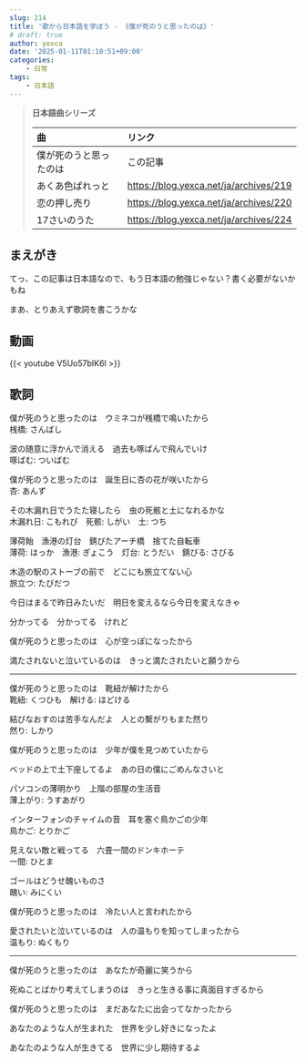 ```yaml
---
slug: 214
title: '歌から日本語を学ぼう - 《僕が死のうと思ったのは》'
# draft: true
author: yexca
date: '2025-01-11T01:10:51+09:00'
categories:
    - 日常
tags:
    - 日本語
---
```


> **日本語曲シリーズ**
>
> | 曲 | リンク |
> |:-- | :-- |
> | 僕が死のうと思ったのは | この記事 |
> | あくあ色ぱれっと | <https://blog.yexca.net/ja/archives/219> |
> | 恋の押し売り | <https://blog.yexca.net/ja/archives/220>  |
> | 17さいのうた | <https://blog.yexca.net/ja/archives/224> |

## まえがき

てっ、この記事は日本語なので、もう日本語の勉強じゃない？書く必要がないかもね

まあ、とりあえず歌詞を書こうかな

## 動画

{{< youtube V5Uo57bIK6I >}}

## 歌詞

僕が死のうと思ったのは　ウミネコが桟橋で鳴いたから  
桟橋: さんばし

波の随意に浮かんで消える　過去も啄ばんで飛んでいけ  
啄ばむ: ついばむ

僕が死のうと思ったのは　誕生日に杏の花が咲いたから  
杏: あんず

その木漏れ日でうたた寝したら　虫の死骸と土になれるかな  
木漏れ日: こもれび　死骸: しがい　土: つち

薄荷飴　漁港の灯台　錆びたアーチ橋　捨てた自転車  
薄荷: はっか　漁港: ぎょこう　灯台: とうだい　錆びる: さびる

木造の駅のストーブの前で　どこにも旅立てない心  
旅立つ: たびだつ

今日はまるで昨日みたいだ　明日を変えるなら今日を変えなきゃ

分かってる　分かってる　けれど

僕が死のうと思ったのは　心が空っぽになったから

満たされないと泣いているのは　きっと満たされたいと願うから

---

僕が死のうと思ったのは　靴紐が解けたから  
靴紐: くつひも　解ける: ほどける

結びなおすのは苦手なんだよ　人との繋がりもまた然り  
然り: しかり

僕が死のうと思ったのは　少年が僕を見つめていたから

ベッドの上で土下座してるよ　あの日の僕にごめんなさいと

パソコンの薄明かり　上階の部屋の生活音  
薄上がり: うすあがり

インターフォンのチャイムの音　耳を塞ぐ鳥かごの少年  
鳥かご: とりかご

見えない敵と戦ってる　六畳一間のドンキホーテ  
一間: ひとま

ゴールはどうせ醜いものさ  
醜い: みにくい

僕が死のうと思ったのは　冷たい人と言われたから

愛されたいと泣いているのは　人の温もりを知ってしまったから  
温もり: ぬくもり

---

僕が死のうと思ったのは　あなたが奇麗に笑うから

死ぬことばかり考えてしまうのは　きっと生きる事に真面目すぎるから

僕が死のうと思ったのは　まだあなたに出会ってなかったから

あなたのような人が生まれた　世界を少し好きになったよ

あなたのような人が生きてる　世界に少し期待するよ
